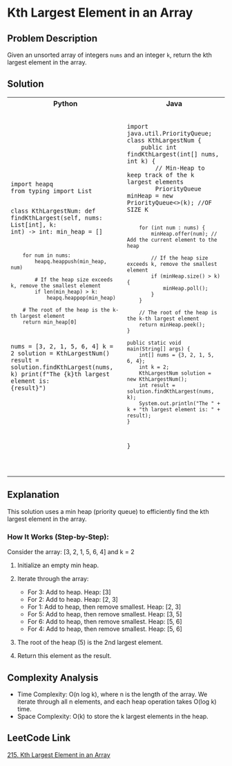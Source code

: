 # Kth Largest Element in an Array

## Problem Description

Given an unsorted array of integers `nums` and an integer `k`, return the kth largest element in the array.

## Solution
<table>
<tr>
<th>Python</th>
<th>Java</th>
</tr>
<tr>
<td>
<pre><code class="python">
import heapq
from typing import List

class KthLargestNum:
def findKthLargest(self, nums: List[int], k: int) -> int:
min_heap = []

        for num in nums:
            heapq.heappush(min_heap, num)
            
            # If the heap size exceeds k, remove the smallest element
            if len(min_heap) > k:
                heapq.heappop(min_heap)
        
        # The root of the heap is the k-th largest element
        return min_heap[0]

nums = [3, 2, 1, 5, 6, 4]
k = 2
solution = KthLargestNum()
result = solution.findKthLargest(nums, k)
print(f"The {k}th largest element is: {result}")

</code></pre>
</td>
<td>
<pre><code class="java">
import java.util.PriorityQueue;
class KthLargestNum {
    public int findKthLargest(int[] nums, int k) {
        // Min-Heap to keep track of the k largest elements
        PriorityQueue<Integer> minHeap = new PriorityQueue<>(k); //OF SIZE K

        for (int num : nums) {
            minHeap.offer(num); // Add the current element to the heap

            // If the heap size exceeds k, remove the smallest element
            if (minHeap.size() > k) {
                minHeap.poll();
            }
        }

        // The root of the heap is the k-th largest element
        return minHeap.peek();
    }

    public static void main(String[] args) {
        int[] nums = {3, 2, 1, 5, 6, 4};
        int k = 2;
        KthLargestNum solution = new KthLargestNum();
        int result = solution.findKthLargest(nums, k);
        System.out.println("The " + k + "th largest element is: " + result);
    }
}

</code></pre>
</td>
</tr>
</table>

## Explanation

This solution uses a min heap (priority queue) to efficiently find the kth largest element in the array.

### How It Works (Step-by-Step):

Consider the array: [3, 2, 1, 5, 6, 4] and k = 2

1. Initialize an empty min heap.

2. Iterate through the array:
   - For 3: Add to heap. Heap: [3]
   - For 2: Add to heap. Heap: [2, 3]
   - For 1: Add to heap, then remove smallest. Heap: [2, 3]
   - For 5: Add to heap, then remove smallest. Heap: [3, 5]
   - For 6: Add to heap, then remove smallest. Heap: [5, 6]
   - For 4: Add to heap, then remove smallest. Heap: [5, 6]

3. The root of the heap (5) is the 2nd largest element.

4. Return this element as the result.

## Complexity Analysis

- Time Complexity: O(n log k), where n is the length of the array. We iterate through all n elements, and each heap operation takes O(log k) time.
- Space Complexity: O(k) to store the k largest elements in the heap.

## LeetCode Link

[215. Kth Largest Element in an Array](https://leetcode.com/problems/kth-largest-element-in-an-array/)
